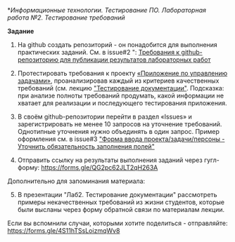 **Информационные технологии. Тестирование ПО. Лабораторная работа №2. Тестирование требований*

**Задание**

1. На github создать репозиторий - он понадобится для  выполнения практических заданий. 
Cм. в issue#2 ": [Требования к github-репозиторию для публикации результатов лабораторных работ](https://github.com/vliplianina/software-testing-course-21/issues/2)

2. Протестировать требования к проекту [«Приложение по управлению задачами»](https://github.com/vliplianina/software-testing-course-21/blob/master/labworks/labwork2/Task%20Manager%20-%20Requirements.md ), проанализировав каждый из критериев качественных требований (см. лекцию ["Тестирование документации"](https://github.com/vliplianina/software-testing-course-21/tree/master/lectures/Тема%202.%20Тестирование%20документации). Подсказка: при анализе полноты требований продумать, какой информации не хватает для реализации и последующего тестирования приложения. 

3. В своём github-репозитории перейти в раздел «Issues» и зарегистрировать не менее 10 запросов на уточнение требований. Однотипные уточнения нужно объединять в один запрос. Пример оформления см. в issue#3 ["Форма ввода проекта/задачи/персоны - Уточнить обязательность заполнения полей"](https://github.com/vliplianina/software-testing-course-21/issues/3)

4. Отправить ссылку на результаты выполнения заданий через гугл-форму: https://forms.gle/QG2pc62JLT2qH263A

Дополнительно для запоминания материала:

5. В презентации "Лаб2. Тестирование документации" рассмотреть примеры некачественных требований из жизни студентов, которые были высланы через форму обратной связи по материалам лекции.

Если вы вспомнили случаи, которыми хотите поделиться - отправляйте: https://forms.gle/4S11hTSsLoizmqWv8

